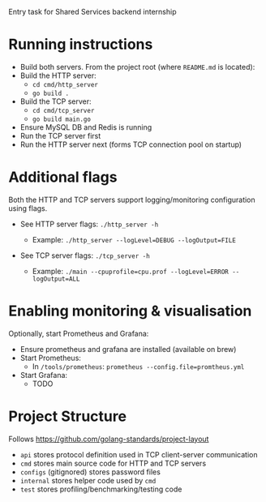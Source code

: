 Entry task for Shared Services backend internship

# Running instructions
- Build both servers. From the project root (where `README.md` is located):
- Build the HTTP server:
    - `cd cmd/http_server`
    - `go build .`
- Build the TCP server:
    - `cd cmd/tcp_server`
    - `go build main.go`
- Ensure MySQL DB and Redis is running
- Run the TCP server first
- Run the HTTP server next (forms TCP connection pool on startup)

# Additional flags
Both the HTTP and TCP servers support logging/monitoring configuration using
flags.
- See HTTP server flags: `./http_server -h`
    - Example: `./http_server --logLevel=DEBUG --logOutput=FILE`
    

- See TCP server flags: `./tcp_server -h`
    - Example: `./main --cpuprofile=cpu.prof --logLevel=ERROR --logOutput=ALL`

# Enabling monitoring & visualisation
Optionally, start Prometheus and Grafana:
- Ensure prometheus and grafana are installed (available on brew)
- Start Prometheus:
  - In `/tools/prometheus`: `prometheus --config.file=promtheus.yml`
- Start Grafana:
  - TODO

# Project Structure
Follows https://github.com/golang-standards/project-layout
- `api` stores protocol definition used in TCP client-server communication
- `cmd` stores main source code for HTTP and TCP servers
- `configs` (gitignored) stores password files
- `internal` stores helper code used by `cmd`
- `test` stores profiling/benchmarking/testing code